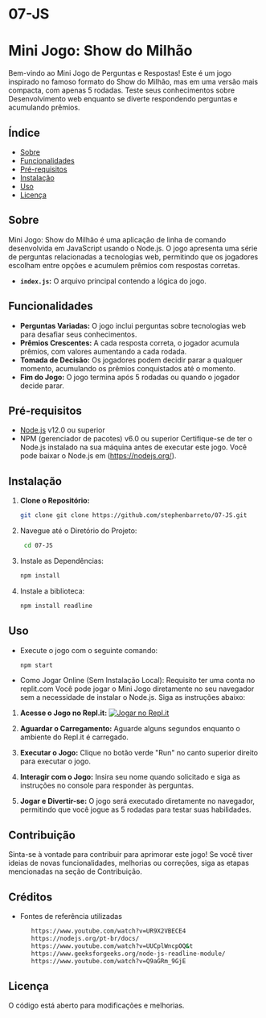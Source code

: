 # 07-JS
# Mini Jogo: Show do Milhão

Bem-vindo ao Mini Jogo de Perguntas e Respostas! Este é um jogo inspirado no famoso formato do Show do Milhão, mas em uma versão mais compacta, com apenas 5 rodadas. Teste seus conhecimentos sobre Desenvolvimento web enquanto se diverte respondendo perguntas e acumulando prêmios.

## Índice

- [Sobre](#Sobre)
- [Funcionalidades](#Funcionalidades)
- [Pré-requisitos](#pré-requisitos)
- [Instalação](#instalação)
- [Uso](#uso)
- [Licença](#licença)

## Sobre

Mini Jogo: Show do Milhão é uma aplicação de linha de comando desenvolvida em JavaScript usando o Node.js. O jogo apresenta uma série de perguntas relacionadas a tecnologias web, permitindo que os jogadores escolham entre opções e acumulem prêmios com respostas corretas.
- **`index.js`:** O arquivo principal contendo a lógica do jogo.

## Funcionalidades

- **Perguntas Variadas:** O jogo inclui perguntas sobre tecnologias web para desafiar seus conhecimentos.
- **Prêmios Crescentes:** A cada resposta correta, o jogador acumula prêmios, com valores aumentando a cada rodada.
- **Tomada de Decisão:** Os jogadores podem decidir parar a qualquer momento, acumulando os prêmios conquistados até o momento.
- **Fim do Jogo:** O jogo termina após 5 rodadas ou quando o jogador decide parar.

## Pré-requisitos
- [Node.js](https://nodejs.org/) v12.0 ou superior
- NPM (gerenciador de pacotes) v6.0 ou superior
Certifique-se de ter o Node.js instalado na sua máquina antes de executar este jogo. Você pode baixar o Node.js em (https://nodejs.org/).

## Instalação

1. **Clone o Repositório:**
   ```bash
   git clone git clone https://github.com/stephenbarreto/07-JS.git
   
2. Navegue até o Diretório do Projeto:
   ```bash
    cd 07-JS
4. Instale as Dependências:
   ```bash
   npm install
5. Instale a biblioteca:
   ```bash
   npm install readline
   
## Uso   
- Execute o jogo com o seguinte comando:
  ```bash
  npm start
- Como Jogar Online (Sem Instalação Local): Requisito ter uma conta no replit.com
  Você pode jogar o Mini Jogo diretamente no seu navegador sem a necessidade de instalar o Node.js. Siga as instruções abaixo:

1. **Acesse o Jogo no Repl.it:**
   [![Jogar no Repl.it](https://repl.it/badge/github/stephenbarreto/07-JS)](https://repl.it/github/stephenbarreto/07-JS)

2. **Aguardar o Carregamento:**
   Aguarde alguns segundos enquanto o ambiente do Repl.it é carregado.

3. **Executar o Jogo:**
   Clique no botão verde "Run" no canto superior direito para executar o jogo.

4. **Interagir com o Jogo:**
   Insira seu nome quando solicitado e siga as instruções no console para responder às perguntas.

5. **Jogar e Divertir-se:**
   O jogo será executado diretamente no navegador, permitindo que você jogue as 5 rodadas para testar suas habilidades.

## Contribuição

Sinta-se à vontade para contribuir para aprimorar este jogo! Se você tiver ideias de novas funcionalidades, melhorias ou correções, siga as etapas mencionadas na seção de Contribuição.

## Créditos 
- Fontes de referência utilizadas
  ```bash
     https://www.youtube.com/watch?v=UR9X2VBECE4
     https://nodejs.org/pt-br/docs/
     https://www.youtube.com/watch?v=UUCplWncpOQ&t
     https://www.geeksforgeeks.org/node-js-readline-module/
     https://www.youtube.com/watch?v=Q9aGRm_9GjE

## Licença
O código está aberto para modificações e melhorias.
